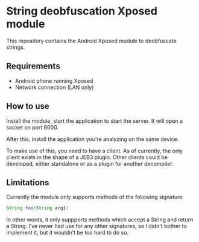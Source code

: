 # String deobfuscation Xposed module

This repository contains the Android Xposed module to deobfuscate strings.

## Requirements

* Android phone running Xposed
* Network connection (LAN only)

## How to use

Install the module, start the application to start the server.
It will open a socket on port 6000.

After this, install the application you're analyzing on the same device.

To make use of this, you need to have a client. As of currently, the only client exists in the shape of a JEB3 plugin.
Other clients could be developed, either standalone or as a plugin for another decompiler.

## Limitations

Currently the module only supports methods of the following signature:


```java
String foo(String arg1)
```

In other words, it only suppports methods which accept a String and return a String.
I've never had use for any other signatures, so I didn't bother to implement it, but it wouldn't be too hard to do so.
